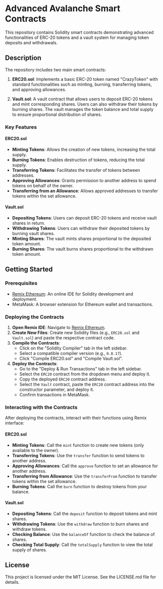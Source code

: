 # Advanced Avalanche Smart Contracts

This repository contains Solidity smart contracts demonstrating advanced functionalities of ERC-20 tokens and a vault system for managing token deposits and withdrawals.

## Description

The repository includes two main smart contracts:

1. **ERC20.sol**: Implements a basic ERC-20 token named "CrazyToken" with standard functionalities such as minting, burning, transferring tokens, and approving allowances.

2. **Vault.sol**: A vault contract that allows users to deposit ERC-20 tokens and mint corresponding shares. Users can also withdraw their tokens by burning shares. The vault manages the token balance and total supply to ensure proportional distribution of shares.

### Key Features

#### ERC20.sol

- **Minting Tokens**: Allows the creation of new tokens, increasing the total supply.
- **Burning Tokens**: Enables destruction of tokens, reducing the total supply.
- **Transferring Tokens**: Facilitates the transfer of tokens between addresses.
- **Approving Allowances**: Grants permission to another address to spend tokens on behalf of the owner.
- **Transferring from an Allowance**: Allows approved addresses to transfer tokens within the set allowance.

#### Vault.sol

- **Depositing Tokens**: Users can deposit ERC-20 tokens and receive vault shares in return.
- **Withdrawing Tokens**: Users can withdraw their deposited tokens by burning vault shares.
- **Minting Shares**: The vault mints shares proportional to the deposited token amount.
- **Burning Shares**: The vault burns shares proportional to the withdrawn token amount.

## Getting Started

### Prerequisites

- [Remix Ethereum](https://remix.ethereum.org/): An online IDE for Solidity development and deployment.
- MetaMask: A browser extension for Ethereum wallet and transactions.

### Deploying the Contracts

1. **Open Remix IDE**: Navigate to [Remix Ethereum](https://remix.ethereum.org/).
2. **Create New Files**: Create new Solidity files (e.g., `ERC20.sol` and `Vault.sol`) and paste the respective contract code.
3. **Compile the Contracts**:
   - Click on the "Solidity Compiler" tab in the left sidebar.
   - Select a compatible compiler version (e.g., `0.8.17`).
   - Click "Compile ERC20.sol" and "Compile Vault.sol".
4. **Deploy the Contracts**:
   - Go to the "Deploy & Run Transactions" tab in the left sidebar.
   - Select the `ERC20` contract from the dropdown menu and deploy it.
   - Copy the deployed `ERC20` contract address.
   - Select the `Vault` contract, paste the `ERC20` contract address into the constructor parameter, and deploy it.
   - Confirm transactions in MetaMask.

### Interacting with the Contracts

After deploying the contracts, interact with their functions using Remix interface:

#### ERC20.sol

- **Minting Tokens**: Call the `mint` function to create new tokens (only available to the owner).
- **Transferring Tokens**: Use the `transfer` function to send tokens to another address.
- **Approving Allowances**: Call the `approve` function to set an allowance for another address.
- **Transferring from Allowance**: Use the `transferFrom` function to transfer tokens within the set allowance.
- **Burning Tokens**: Call the `burn` function to destroy tokens from your balance.

#### Vault.sol

- **Depositing Tokens**: Call the `deposit` function to deposit tokens and mint shares.
- **Withdrawing Tokens**: Use the `withdraw` function to burn shares and withdraw tokens.
- **Checking Balance**: Use the `balanceOf` function to check the balance of shares.
- **Checking Total Supply**: Call the `totalSupply` function to view the total supply of shares.

## License

This project is licensed under the MIT License. See the LICENSE.md file for details.